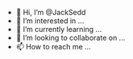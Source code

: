 - 👋 Hi, I’m @JackSedd
- 👀 I’m interested in ...
- 🌱 I’m currently learning ...
- 💞️ I’m looking to collaborate on ...
- 📫 How to reach me ...

<!---
JackSedd/JackSedd is a ✨ special ✨ repository because its `README.md` (this file) appears on your GitHub profile.
You can click the Preview link to take a look at your changes.
--->
